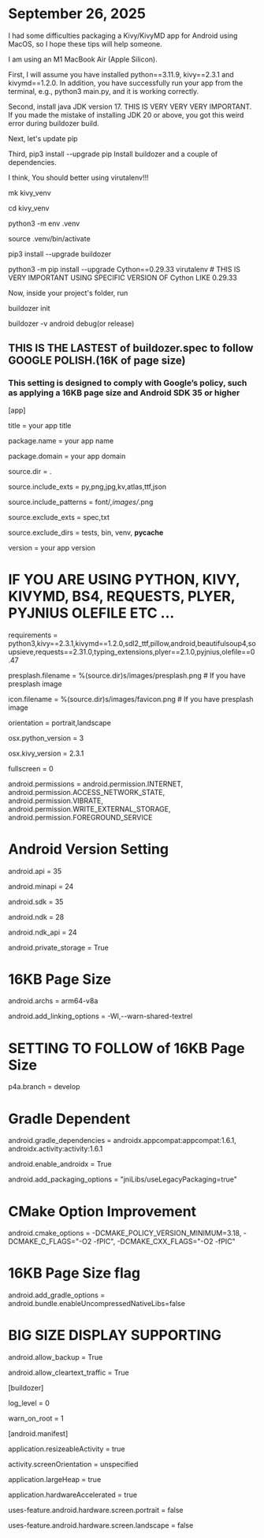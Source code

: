# September 26, 2025

I had some difficulties packaging a Kivy/KivyMD app for Android using MacOS, so I hope these tips will help someone.

I am using an M1 MacBook Air (Apple Silicon).

First, I will assume you have installed python==3.11.9, kivy==2.3.1 and kivymd==1.2.0. In addition, you have successfully run your app from the terminal, e.g., python3 main.py, and it is working correctly.

Second, install java JDK version 17. THIS IS VERY VERY VERY IMPORTANT. If you made the mistake of installing JDK 20 or above, you got this weird error during buildozer build.

Next, let's update pip

Third, pip3 install --upgrade pip
Install buildozer and a couple of dependencies.

I think, You should better using virutalenv!!!

mk kivy_venv

cd kivy_venv

python3 -m env .venv

source .venv/bin/activate

pip3 install --upgrade buildozer

python3 -m pip install --upgrade Cython==0.29.33 virutalenv   # THIS IS VERY IMPORTANT USING SPECIFIC VERSION OF Cython LIKE 0.29.33

Now, inside your project's folder, run

buildozer init

buildozer -v android debug(or release)

THIS IS THE LASTEST of buildozer.spec to follow GOOGLE POLISH.(16K of page size)
--------------------------
### This setting is designed to comply with Google’s policy, such as applying a 16KB page size and Android SDK 35 or higher  ###
[app]

title = your app title

package.name = your app name

package.domain = your app domain

source.dir = .

source.include_exts = py,png,jpg,kv,atlas,ttf,json

source.include_patterns = font/*,images/*.png

source.exclude_exts = spec,txt

source.exclude_dirs = tests, bin, venv, __pycache__

version = your app version

# IF YOU ARE USING PYTHON, KIVY, KIVYMD, BS4, REQUESTS, PLYER, PYJNIUS OLEFILE ETC ... 

requirements = python3,kivy==2.3.1,kivymd==1.2.0,sdl2_ttf,pillow,android,beautifulsoup4,soupsieve,requests==2.31.0,typing_extensions,plyer==2.1.0,pyjnius,olefile==0.47

presplash.filename = %(source.dir)s/images/presplash.png  # If you have presplash image

icon.filename = %(source.dir)s/images/favicon.png         # If you have presplash image

orientation = portrait,landscape

osx.python_version = 3

osx.kivy_version = 2.3.1

fullscreen = 0

android.permissions = android.permission.INTERNET, android.permission.ACCESS_NETWORK_STATE, android.permission.VIBRATE, android.permission.WRITE_EXTERNAL_STORAGE, android.permission.FOREGROUND_SERVICE

# Android Version Setting
android.api = 35

android.minapi = 24

android.sdk = 35

android.ndk = 28

android.ndk_api = 24

android.private_storage = True

# 16KB Page Size 
android.archs = arm64-v8a

android.add_linking_options = -Wl,--warn-shared-textrel

# SETTING TO FOLLOW of 16KB Page Size 

p4a.branch = develop

# Gradle Dependent

android.gradle_dependencies = androidx.appcompat:appcompat:1.6.1, androidx.activity:activity:1.6.1

android.enable_androidx = True

android.add_packaging_options = "jniLibs/useLegacyPackaging=true"

# CMake Option Improvement

android.cmake_options = -DCMAKE_POLICY_VERSION_MINIMUM=3.18, -DCMAKE_C_FLAGS="-O2 -fPIC", -DCMAKE_CXX_FLAGS="-O2 -fPIC"

# 16KB Page Size flag

android.add_gradle_options = android.bundle.enableUncompressedNativeLibs=false

# BIG SIZE DISPLAY SUPPORTING

android.allow_backup = True

android.allow_cleartext_traffic = True

[buildozer]

log_level = 0

warn_on_root = 1

[android.manifest]

application.resizeableActivity = true

activity.screenOrientation = unspecified

application.largeHeap = true

application.hardwareAccelerated = true

uses-feature.android.hardware.screen.portrait = false

uses-feature.android.hardware.screen.landscape = false
